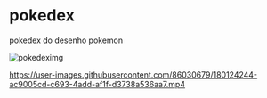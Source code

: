 # pokedex
 pokedex do desenho pokemon


![pokedeximg](https://user-images.githubusercontent.com/86030679/180122616-ac16f6f8-af40-4979-9251-f8bb1f52b08f.jpg)

https://user-images.githubusercontent.com/86030679/180124244-ac9005cd-c693-4add-af1f-d3738a536aa7.mp4
